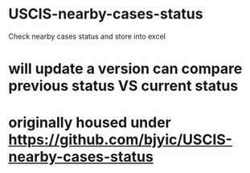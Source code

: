 # USCIS-nearby-cases-status
Check nearby cases status and store into excel


# will update a version can compare previous status VS current status
# originally housed under https://github.com/bjyic/USCIS-nearby-cases-status